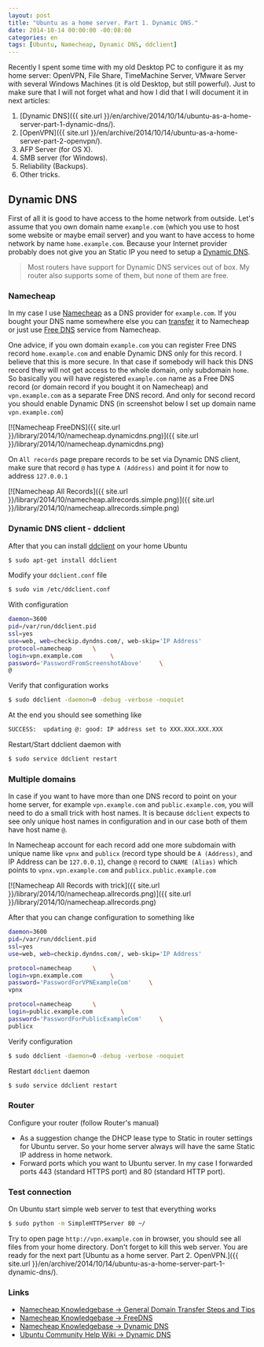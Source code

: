 ```yaml
---
layout: post
title: "Ubuntu as a home server. Part 1. Dynamic DNS."
date: 2014-10-14 00:00:00 -00:08:00
categories: en
tags: [Ubuntu, Namecheap, Dynamic DNS, ddclient]
---
```


Recently I spent some time with my old Desktop PC to configure it as my home server: OpenVPN, File Share, TimeMachine Server, VMware Server with several Windows Machines (it is old Desktop, but still powerful). Just to make sure that I will not forget what and how I did that I will document it in next articles:

1. [Dynamic DNS]({{ site.url }}/en/archive/2014/10/14/ubuntu-as-a-home-server-part-1-dynamic-dns/).
1. [OpenVPN]({{ site.url }}/en/archive/2014/10/14/ubuntu-as-a-home-server-part-2-openvpn/).
1. AFP Server (for OS X).
1. SMB server (for Windows).
1. Reliability (Backups).
1. Other tricks.

## Dynamic DNS

First of all it is good to have access to the home network from outside. Let's assume that you own domain name `example.com` (which you use to host some website or maybe email server) and you want to have access to home network by name `home.example.com`. Because your Internet provider probably does not give you an Static IP you need to setup a [Dynamic DNS](http://en.wikipedia.org/wiki/Dynamic_DNS). 

> Most routers have support for Dynamic DNS services out of box. My router also supports some of them, but none of them are free.

### Namecheap

In my case I use [Namecheap](https://www.namecheap.com) as a DNS provider for `example.com`. If you bought your DNS name somewhere else you can [transfer](https://www.namecheap.com/domains/transfer.aspx) it to Namecheap or just use [Free DNS](https://www.namecheap.com/domains/freedns.aspx) service from Namecheap.

One advice, if you own domain `example.com` you can register Free DNS record `home.example.com` and enable Dynamic DNS only for this record. I believe that this is more secure. In that case if somebody will hack this DNS record they will not get access to the whole domain, only subdomain `home`. So basically you will have registered `example.com` name as a Free DNS record (or domain record if you bought it on Namecheap) and `vpn.example.com` as a separate Free DNS record. And only for second record you should enable Dynamic DNS (in screenshot below I set up domain name `vpn.example.com`)

[![Namecheap FreeDNS]({{ site.url }}/library/2014/10/namecheap.dynamicdns.png)]({{ site.url }}/library/2014/10/namecheap.dynamicdns.png)

On `All records` page prepare records to be set via Dynamic DNS client, make sure that record `@` has type `A (Address)` and point it for now to address `127.0.0.1`

[![Namecheap All Records]({{ site.url }}/library/2014/10/namecheap.allrecords.simple.png)]({{ site.url }}/library/2014/10/namecheap.allrecords.simple.png)

### Dynamic DNS client - ddclient

After that you can install [ddclient](http://sourceforge.net/p/ddclient/wiki/Home/) on your home Ubuntu

```bash
$ sudo apt-get install ddclient
```

Modify your `ddclient.conf` file

```bash
$ sudo vim /etc/ddclient.conf
```

With configuration

```bash
daemon=3600
pid=/var/run/ddclient.pid
ssl=yes
use=web, web=checkip.dyndns.com/, web-skip='IP Address'
protocol=namecheap      \
login=vpn.example.com        \
password='PasswordFromScreenshotAbove'     \
@
```

Verify that configuration works

```bash
$ sudo ddclient -daemon=0 -debug -verbose -noquiet
```

At the end you should see something like 

```bash
SUCCESS:  updating @: good: IP address set to XXX.XXX.XXX.XXX
```

Restart/Start ddclient daemon with 

```bash
$ sudo service ddclient restart
```

### Multiple domains

In case if you want to have more than one DNS record to point on your home server, for example `vpn.example.com` and `public.example.com`, you will need to do a small trick with host names. It is because `ddclient` expects to see only unique host names in configuration and in our case both of them have host name `@`. 

In Namecheap account for each record add one more subdomain with unique name like `vpnx` and `publicx` (record type should be `A (Address)`, and IP Address can be `127.0.0.1`), change `@` record to `CNAME (Alias)` which points to `vpnx.vpn.example.com` and `publicx.public.example.com`

[![Namecheap All Records with trick]({{ site.url }}/library/2014/10/namecheap.allrecords.png)]({{ site.url }}/library/2014/10/namecheap.allrecords.png)

After that you can change configuration to something like

```bash
daemon=3600
pid=/var/run/ddclient.pid
ssl=yes
use=web, web=checkip.dyndns.com/, web-skip='IP Address'

protocol=namecheap      \
login=vpn.example.com        \
password='PasswordForVPNExampleCom'     \
vpnx

protocol=namecheap      \
login=public.example.com        \
password='PasswordForPublicExampleCom'     \
publicx
```

Verify configuration 

```bash
$ sudo ddclient -daemon=0 -debug -verbose -noquiet
```

Restart `ddclient` daemon

```bash
$ sudo service ddclient restart
```

### Router

Configure your router (follow Router's manual)

* As a suggestion change the DHCP lease type to Static in router settings for Ubuntu server. So your home server always will have the same Static IP address in home network.
* Forward ports which you want to Ubuntu server. In my case I forwarded ports 443 (standard HTTPS port) and 80 (standard HTTP port).

### Test connection

On Ubuntu start simple web server to test that everything works

```bash
$ sudo python -m SimpleHTTPServer 80 ~/
```

Try to open page `http://vpn.example.com` in browser, you should see all files from your home directory. Don't forget to kill this web server. You are ready for the next part [Ubuntu as a home server. Part 2. OpenVPN.]({{ site.url }}/en/archive/2014/10/14/ubuntu-as-a-home-server-part-1-dynamic-dns/).

### Links

* [Namecheap Knowledgebase → General Domain Transfer Steps and Tips](https://www.namecheap.com/support/knowledgebase/article.aspx/9175/83/general-domain-transfer-steps-and-tips)
* [Namecheap Knowledgebase → FreeDNS](https://www.namecheap.com/support/knowledgebase/category.aspx/51/freedns)
* [Namecheap Knowledgebase → Dynamic DNS](https://www.namecheap.com/support/knowledgebase/category.aspx/11/dynamic-dns)
* [Ubuntu Community Help Wiki → Dynamic DNS](https://help.ubuntu.com/community/DynamicDNS)